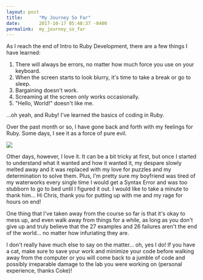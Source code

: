 ```yaml
---
layout: post
title:      "My Journey So Far"
date:       2017-10-17 05:48:37 -0400
permalink:  my_journey_so_far
---
```


As I reach the end of Intro to Ruby Development, there are a few things I have learned:

1. There will always be errors, no matter how much force you use on your keyboard.
2. When the screen starts to look blurry, it's time to take a break or go to sleep.
3. Bargaining doesn't work.
4. Screaming at the screen only works occasionally.
5. "Hello, World!" doesn't like me.

...oh yeah, and Ruby! I've learned the basics of coding in Ruby.

Over the past month or so, I have gone back and forth with my feelings for Ruby. Some days, I see it as a force of pure evil.

![](https://i.imgur.com/iYq16EP.jpg)

Other days, however, I love it. It can be a bit tricky at first, but once I started to understand what it wanted and how it wanted it, my despare slowly melted away and it was replaced with my love for puzzles and my determination to solve them. Plus, I'm pretty sure my boyfriend was tired of my waterworks every single time I would get a Syntax Error and was too stubborn to go to bed until I figured it out. I would like to take a minute to thank him... Hi Chris, thank you for putting up with me and my rage for hours on end!

One thing that I've taken away from the course so far is that it's okay to mess up, and even walk away from things for a while, as long as you don't give up and truly believe that the 27 examples and 26 failures aren't the end of the world... no matter how infuriating they are. 

I don't really have much else to say on the matter... oh, yes I do! If you have a cat, make sure to save your work and minimize your code before walking away from the computer or you will come back to a jumble of code and possibly irreparable damage to the lab you were working on (personal experience, thanks Coke)!
